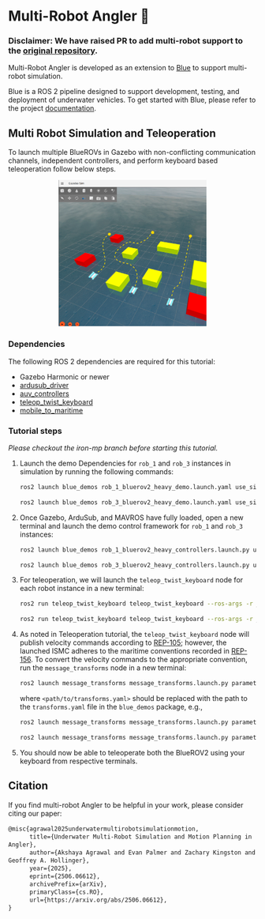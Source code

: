 # Multi-Robot Angler :ocean:

### Disclaimer: We have raised PR to add multi-robot support to the [original repository](https://github.com/Robotic-Decision-Making-Lab/blue). 

Multi-Robot Angler is developed as an extension to [Blue](https://github.com/Robotic-Decision-Making-Lab/blue) to support multi-robot simulation. 

Blue is a ROS 2 pipeline designed to support development, testing, and deployment of underwater vehicles. To get started with Blue, please refer to the project [documentation](https://robotic-decision-making-lab.github.io/blue/).

## Multi Robot Simulation and Teleoperation

To launch multiple BlueROVs in Gazebo with non-conflicting communication channels, independent controllers, and perform keyboard based teleoperation follow below steps.

<div align="center">
   <img src="./docs/static/img/multi-robot-sim/multi-rob.png" alt="My Image" width="300"/>
</div>

### Dependencies

The following ROS 2 dependencies are required for this tutorial:

- Gazebo Harmonic or newer
- [ardusub_driver](https://github.com/JBVAkshaya/ardusub_driver/tree/iron_mp_v2)
- [auv_controllers](https://github.com/Robotic-Decision-Making-Lab/auv_controllers)
- [teleop_twist_keyboard](https://github.com/ros2/teleop_twist_keyboard)
- [mobile_to_maritime](https://github.com/Robotic-Decision-Making-Lab/mobile_to_maritime)

### Tutorial steps

*Please checkout the iron-mp branch before starting this tutorial.*

1. Launch the demo Dependencies for `rob_1` and `rob_3` instances in simulation by running the following commands:

   ```bash
   ros2 launch blue_demos rob_1_bluerov2_heavy_demo.launch.yaml use_sim:=true
   ```

   ```bash
   ros2 launch blue_demos rob_3_bluerov2_heavy_demo.launch.yaml use_sim:=true
   ```

2. Once Gazebo, ArduSub, and MAVROS have fully loaded, open a new terminal and launch the demo control framework for `rob_1` and `rob_3` instances:

   ```bash
   ros2 launch blue_demos rob_1_bluerov2_heavy_controllers.launch.py use_sim:=true
   ```

   ```bash
   ros2 launch blue_demos rob_3_bluerov2_heavy_controllers.launch.py use_sim:=true
   ```

3. For teleoperation, we will launch the `teleop_twist_keyboard` node for each robot instance in a new terminal:

   ```bash
   ros2 run teleop_twist_keyboard teleop_twist_keyboard --ros-args -r __ns:=/rob_1
   ```

   ```bash
   ros2 run teleop_twist_keyboard teleop_twist_keyboard --ros-args -r __ns:=/rob_3
   ```

4. As noted in Teleoperation tutorial, the `teleop_twist_keyboard` node will publish velocity commands according to
   [REP-105](https://ros.org/reps/rep-0105.html); however, the launched ISMC
   adheres to the maritime conventions recorded in [REP-156](https://github.com/ros-infrastructure/rep/pull/398).
   To convert the velocity commands to the appropriate convention, run the
   `message_transforms` node in a new terminal:

   ```bash
   ros2 launch message_transforms message_transforms.launch.py parameters_file:=<path/to/transforms.yaml>
   ```

   where `<path/to/transforms.yaml>` should be replaced with the path to the
   `transforms.yaml` file in the `blue_demos` package, e.g.,

   ```bash
   ros2 launch message_transforms message_transforms.launch.py parameters_file:=./blue_demos/multi_robot/teleoperation/config/rob_1_transforms.yaml ns:=/rob_1
   ```

   ```bash
   ros2 launch message_transforms message_transforms.launch.py parameters_file:=./blue_demos/multi_robot/teleoperation/config/rob_3_transforms.yaml ns:=/rob_3
   ```

5. You should now be able to teleoperate both the BlueROV2 using your keyboard from respective terminals.

## Citation

If you find multi-robot Angler to be helpful in your work, please consider citing our
paper:

```
@misc{agrawal2025underwatermultirobotsimulationmotion,
      title={Underwater Multi-Robot Simulation and Motion Planning in Angler}, 
      author={Akshaya Agrawal and Evan Palmer and Zachary Kingston and Geoffrey A. Hollinger},
      year={2025},
      eprint={2506.06612},
      archivePrefix={arXiv},
      primaryClass={cs.RO},
      url={https://arxiv.org/abs/2506.06612}, 
}
```
